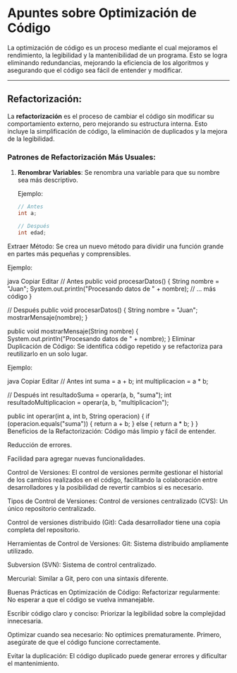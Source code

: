 # Apuntes sobre Optimización de Código

La optimización de código es un proceso mediante el cual mejoramos el rendimiento, la legibilidad y la mantenibilidad de un programa. Esto se logra eliminando redundancias, mejorando la eficiencia de los algoritmos y asegurando que el código sea fácil de entender y modificar.

---

## Refactorización:
La **refactorización** es el proceso de cambiar el código sin modificar su comportamiento externo, pero mejorando su estructura interna. Esto incluye la simplificación de código, la eliminación de duplicados y la mejora de la legibilidad.

### Patrones de Refactorización Más Usuales:
1. **Renombrar Variables**: Se renombra una variable para que su nombre sea más descriptivo.
   
   Ejemplo:
   ```java
   // Antes
   int a;

   // Después
   int edad;
Extraer Método: Se crea un nuevo método para dividir una función grande en partes más pequeñas y comprensibles.

Ejemplo:

java
Copiar
Editar
// Antes
public void procesarDatos() {
    String nombre = "Juan";
    System.out.println("Procesando datos de " + nombre);
    // ... más código
}

// Después
public void procesarDatos() {
    String nombre = "Juan";
    mostrarMensaje(nombre);
}

public void mostrarMensaje(String nombre) {
    System.out.println("Procesando datos de " + nombre);
}
Eliminar Duplicación de Código: Se identifica código repetido y se refactoriza para reutilizarlo en un solo lugar.

Ejemplo:

java
Copiar
Editar
// Antes
int suma = a + b;
int multiplicacion = a * b;

// Después
int resultadoSuma = operar(a, b, "suma");
int resultadoMultiplicacion = operar(a, b, "multiplicacion");

public int operar(int a, int b, String operacion) {
    if (operacion.equals("suma")) {
        return a + b;
    } else {
        return a * b;
    }
}
Beneficios de la Refactorización:
Código más limpio y fácil de entender.

Reducción de errores.

Facilidad para agregar nuevas funcionalidades.

Control de Versiones:
El control de versiones permite gestionar el historial de los cambios realizados en el código, facilitando la colaboración entre desarrolladores y la posibilidad de revertir cambios si es necesario.

Tipos de Control de Versiones:
Control de versiones centralizado (CVS): Un único repositorio centralizado.

Control de versiones distribuido (Git): Cada desarrollador tiene una copia completa del repositorio.

Herramientas de Control de Versiones:
Git: Sistema distribuido ampliamente utilizado.

Subversion (SVN): Sistema de control centralizado.

Mercurial: Similar a Git, pero con una sintaxis diferente.

Buenas Prácticas en Optimización de Código:
Refactorizar regularmente: No esperar a que el código se vuelva inmanejable.

Escribir código claro y conciso: Priorizar la legibilidad sobre la complejidad innecesaria.

Optimizar cuando sea necesario: No optimices prematuramente. Primero, asegúrate de que el código funcione correctamente.

Evitar la duplicación: El código duplicado puede generar errores y dificultar el mantenimiento.
